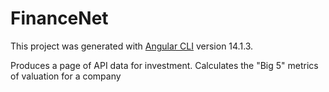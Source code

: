 # FinanceNet

This project was generated with [Angular CLI](https://github.com/angular/angular-cli) version 14.1.3.

Produces a page of API data for investment. Calculates the "Big 5" metrics of valuation for a company
